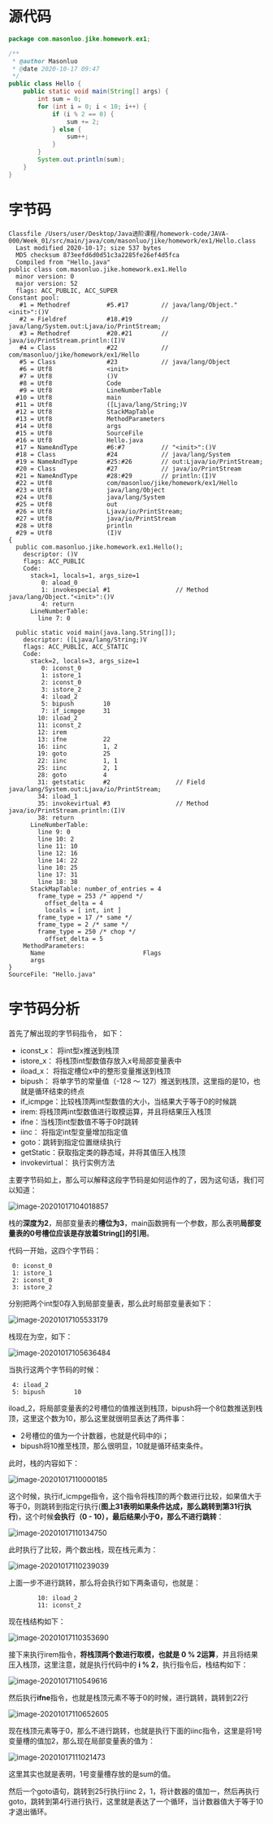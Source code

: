 # 源代码

```java
package com.masonluo.jike.homework.ex1;

/**
 * @author Masonluo
 * @date 2020-10-17 09:47
 */
public class Hello {
    public static void main(String[] args) {
        int sum = 0;
        for (int i = 0; i < 10; i++) {
            if (i % 2 == 0) {
                sum += 2;
            } else {
                sum++;
            }
        }
        System.out.println(sum);
    }
}
```

# 字节码

```
Classfile /Users/user/Desktop/Java进阶课程/homework-code/JAVA-000/Week_01/src/main/java/com/masonluo/jike/homework/ex1/Hello.class
  Last modified 2020-10-17; size 537 bytes
  MD5 checksum 873eefd6d0d51c3a2285fe26ef4d5fca
  Compiled from "Hello.java"
public class com.masonluo.jike.homework.ex1.Hello
  minor version: 0
  major version: 52
  flags: ACC_PUBLIC, ACC_SUPER
Constant pool:
   #1 = Methodref          #5.#17         // java/lang/Object."<init>":()V
   #2 = Fieldref           #18.#19        // java/lang/System.out:Ljava/io/PrintStream;
   #3 = Methodref          #20.#21        // java/io/PrintStream.println:(I)V
   #4 = Class              #22            // com/masonluo/jike/homework/ex1/Hello
   #5 = Class              #23            // java/lang/Object
   #6 = Utf8               <init>
   #7 = Utf8               ()V
   #8 = Utf8               Code
   #9 = Utf8               LineNumberTable
  #10 = Utf8               main
  #11 = Utf8               ([Ljava/lang/String;)V
  #12 = Utf8               StackMapTable
  #13 = Utf8               MethodParameters
  #14 = Utf8               args
  #15 = Utf8               SourceFile
  #16 = Utf8               Hello.java
  #17 = NameAndType        #6:#7          // "<init>":()V
  #18 = Class              #24            // java/lang/System
  #19 = NameAndType        #25:#26        // out:Ljava/io/PrintStream;
  #20 = Class              #27            // java/io/PrintStream
  #21 = NameAndType        #28:#29        // println:(I)V
  #22 = Utf8               com/masonluo/jike/homework/ex1/Hello
  #23 = Utf8               java/lang/Object
  #24 = Utf8               java/lang/System
  #25 = Utf8               out
  #26 = Utf8               Ljava/io/PrintStream;
  #27 = Utf8               java/io/PrintStream
  #28 = Utf8               println
  #29 = Utf8               (I)V
{
  public com.masonluo.jike.homework.ex1.Hello();
    descriptor: ()V
    flags: ACC_PUBLIC
    Code:
      stack=1, locals=1, args_size=1
         0: aload_0
         1: invokespecial #1                  // Method java/lang/Object."<init>":()V
         4: return
      LineNumberTable:
        line 7: 0

  public static void main(java.lang.String[]);
    descriptor: ([Ljava/lang/String;)V
    flags: ACC_PUBLIC, ACC_STATIC
    Code:
      stack=2, locals=3, args_size=1
         0: iconst_0
         1: istore_1
         2: iconst_0
         3: istore_2
         4: iload_2
         5: bipush        10
         7: if_icmpge     31
        10: iload_2
        11: iconst_2
        12: irem
        13: ifne          22
        16: iinc          1, 2
        19: goto          25
        22: iinc          1, 1
        25: iinc          2, 1
        28: goto          4
        31: getstatic     #2                  // Field java/lang/System.out:Ljava/io/PrintStream;
        34: iload_1
        35: invokevirtual #3                  // Method java/io/PrintStream.println:(I)V
        38: return
      LineNumberTable:
        line 9: 0
        line 10: 2
        line 11: 10
        line 12: 16
        line 14: 22
        line 10: 25
        line 17: 31
        line 18: 38
      StackMapTable: number_of_entries = 4
        frame_type = 253 /* append */
          offset_delta = 4
          locals = [ int, int ]
        frame_type = 17 /* same */
        frame_type = 2 /* same */
        frame_type = 250 /* chop */
          offset_delta = 5
    MethodParameters:
      Name                           Flags
      args
}
SourceFile: "Hello.java"

```

# 字节码分析

首先了解出现的字节码指令， 如下：

- iconst_x： 将int型x推送到栈顶
- istore_x： 将栈顶int型数值存放入x号局部变量表中
- iload_x：  将指定槽位x中的整形变量推送到栈顶
- bipush：  将单字节的常量值（-128 ～ 127）推送到栈顶，这里指的是10，也就是循环结束的终点
- if_icmpge：比较栈顶两int型数值的大小，当结果大于等于0的时候跳
- irem: 将栈顶两int型数值进行取模运算，并且将结果压入栈顶
- ifne：当栈顶int型数值不等于0时跳转
- iinc： 将指定int型变量增加指定值
- goto：跳转到指定位置继续执行
- getStatic：获取指定类的静态域，并将其值压入栈顶
- invokevirtual： 执行实例方法

主要字节码如上，那么可以解释这段字节码是如何运作的了，因为这句话，我们可以知道：

![image-20201017104018857](https://tva1.sinaimg.cn/large/007S8ZIlgy1gjs4s9tu5aj30da0103yh.jpg)

栈的**深度为2**，局部变量表的**槽位为3**，main函数拥有一个参数，那么表明**局部变量表的0号槽位应该是存放着String[]的引用**。

代码一开始，这四个字节码：

```
 0: iconst_0
 1: istore_1
 2: iconst_0
 3: istore_2
```

分别把两个int型0存入到局部变量表，那么此时局部变量表如下：

![image-20201017105533179](https://tva1.sinaimg.cn/large/007S8ZIlgy1gjs584hd0bj30pi07q3yr.jpg)

栈现在为空，如下：

![image-20201017105636484](https://tva1.sinaimg.cn/large/007S8ZIlgy1gjs5988bn7j306y09kjrc.jpg)

当执行这两个字节码的时候：

```
 4: iload_2
 5: bipush        10
```

iload_2，将局部变量表的2号槽位的值推送到栈顶，bipush将一个8位数推送到栈顶，这里这个数为10，那么这里就很明显表达了两件事：

- 2号槽位的值为一个计数器，也就是代码中的i；
- bipush将10推至栈顶，那么很明显，10就是循环结束条件。

此时，栈的内容如下：

![image-20201017110000185](https://tva1.sinaimg.cn/large/007S8ZIlgy1gjs5cr389cj308c08sglm.jpg)

这个时候，执行if_icmpge指令，这个指令将栈顶的两个数进行比较，如果值大于等于0，则跳转到指定行执行(**图上31表明如果条件达成，那么跳转到第31行执行**)，这个时候**会执行（0 - 10），最后结果小于0，那么不进行跳转**：

![image-20201017110134750](https://tva1.sinaimg.cn/large/007S8ZIlgy1gjs5ee78o2j305900ia9u.jpg)

此时执行了比较，两个数出栈，现在栈元素为：

![image-20201017110239039](https://tva1.sinaimg.cn/large/007S8ZIlgy1gjs5fieymjj307a07qwef.jpg)

上面一步不进行跳转，那么将会执行如下两条语句，也就是：

```
        10: iload_2
        11: iconst_2
```

现在栈结构如下：

![image-20201017110353690](https://tva1.sinaimg.cn/large/007S8ZIlgy1gjs5gt6araj306q07w0sp.jpg)

接下来执行irem指令，**将栈顶两个数进行取模，也就是 0 % 2运算**，并且将结果压入栈顶，这里注意，就是执行代码中的 **i % 2**，执行指令后，栈结构如下：

![image-20201017110549616](https://tva1.sinaimg.cn/large/007S8ZIlgy1gjs5itagzlj307c08e0sp.jpg)

然后执行**ifne**指令，也就是栈顶元素不等于0的时候，进行跳转，跳转到22行

![image-20201017110652605](https://tva1.sinaimg.cn/large/007S8ZIlgy1gjs5jwpiukj305h02g745.jpg)

现在栈顶元素等于0，那么不进行跳转，也就是执行下面的iinc指令，这里是将1号变量槽的值加2，那么现在局部变量表的值为：

![image-20201017111021473](https://tva1.sinaimg.cn/large/007S8ZIlgy1gjs5nivxr6j30l40fcmxm.jpg)

这里其实也就是表明，1号变量槽存放的是sum的值。

然后一个goto语句，跳转到25行执行iinc 2，1，将计数器的值加一，然后再执行goto，跳转到第4行进行执行，这里就是表达了一个循环，当计数器值大于等于10才退出循环。